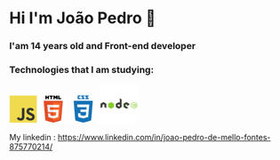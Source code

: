<h1>Hi I'm João Pedro 👋</h1>

###   I'am 14 years old and Front-end developer

### Technologies that I am studying:

<div display='flex'>
<img src='https://raw.githubusercontent.com/devicons/devicon/master/icons/javascript/javascript-original.svg' width='50'>
<img src='https://raw.githubusercontent.com/devicons/devicon/master/icons/html5/html5-original-wordmark.svg' width='50'>
<img src='https://raw.githubusercontent.com/devicons/devicon/master/icons/css3/css3-plain-wordmark.svg' width='50'>
<img src='https://raw.githubusercontent.com/devicons/devicon/master/icons/nodejs/nodejs-original-wordmark.svg' width='70'>
</div>

My linkedin : https://www.linkedin.com/in/joao-pedro-de-mello-fontes-875770214/
